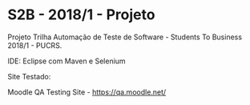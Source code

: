 # S2B - 2018/1 - Projeto

Projeto Trilha Automação de Teste de Software - Students To Business 2018/1 - PUCRS.

IDE: Eclipse com Maven e Selenium

Site Testado: 

Moodle QA Testing Site - https://qa.moodle.net/
